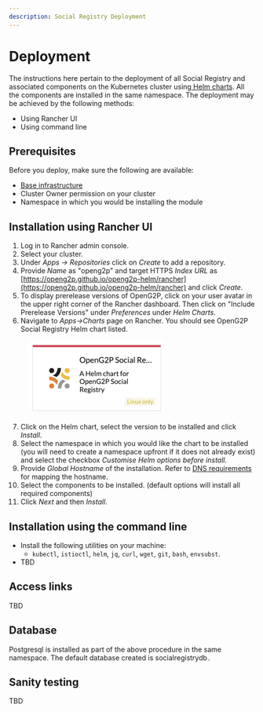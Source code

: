 ```yaml
---
description: Social Registry Deployment
---
```


# Deployment

The instructions here pertain to the deployment of all Social Registry and associated components on the Kubernetes cluster using[ Helm charts](../deployment/helm-charts.md).   All the components are installed in the same namespace. The deployment may be achieved by the following methods:

* Using Rancher UI&#x20;
* Using command line

## Prerequisites

Before you deploy, make sure the following are available:

* [Base infrastructure](../deployment/base-infrastructure/)
* Cluster Owner permission on your cluster
* Namespace in which you would be installing the module

## Installation using Rancher UI

1. Log in to Rancher admin console.
2. Select your cluster.
3. Under _Apps -> Repositories_ click on _Create_ to add a repository.
4. Provide _Name_ as "openg2p" and target HTTPS _Index URL_ as [https://openg2p.github.io/openg2p-helm/rancher](https://openg2p.github.io/openg2p-helm/rancher) and click _Create_.
5. To display prerelease versions of OpenG2P, click on your user avatar in the upper right corner of the Rancher dashboard. Then click on "Include Prerelease Versions" under _Preferences_ under _Helm Charts_.
6. &#x20;Navigate to _Apps->Charts_ page on Rancher. You should see OpenG2P Social Registry Helm chart listed.

<div align="left">

<figure><img src="../.gitbook/assets/sr-rancher-app.png" alt="" width="276"><figcaption></figcaption></figure>

</div>

7. Click on the Helm chart, select the version to be installed and click _Install_.
8. Select the namespace in which you would like the chart to be installed (you will need to create a namespace upfront if it does not already exist) and select the checkbox _Customise Helm options before install._
9. Provide _Global Hostname_ of the installation. Refer to [DNS requirements](../deployment/hardware-requirements.md#dns-requirements) for mapping the hostname.
10. Select the components to be installed. (default options will install all required components)&#x20;
11. Click _Next_ and then _Install_.  &#x20;

## Installation using the command line

* Install the following utilities on your machine:
  * `kubectl`, `istioctl`, `helm`, `jq`, `curl`, `wget`, `git`, `bash`, `envsubst`.
* TBD

## Access links

TBD

## Database

Postgresql is installed as part of the above procedure in the same namespace. The default database created is socialregistrydb`.`

## Sanity testing

TBD
